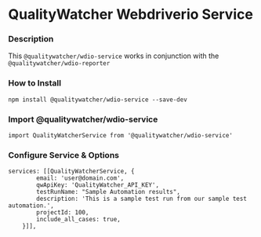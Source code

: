 # QualityWatcher Webdriverio Service

### Description
This `@qualitywatcher/wdio-service` works in conjunction with the `@qualitywatcher/wdio-reporter`

### How to Install
`npm install @qualitywatcher/wdio-service --save-dev`

### Import @qualitywatcher/wdio-service
`import QualityWatcherService from '@qualitywatcher/wdio-service'`

### Configure Service & Options

```
services: [[QualityWatcherService, {
        email: 'user@domain.com',
        qwApiKey: 'QualityWatcher_API_KEY',
        testRunName: "Sample Automation results",
        description: 'This is a sample test run from our sample test automation.',
        projectId: 100,
        include_all_cases: true,
    }]],
```